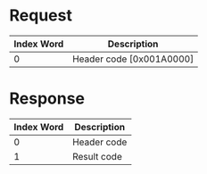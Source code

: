 # Request

| Index Word | Description                |
|------------|----------------------------|
| 0          | Header code \[0x001A0000\] |

# Response

| Index Word | Description |
|------------|-------------|
| 0          | Header code |
| 1          | Result code |